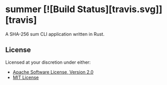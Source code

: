 # summer [![Build Status][travis.svg]][travis]

A SHA-256 sum CLI application written in Rust.

## License

Licensed at your discretion under either:

 - [Apache Software License, Version 2.0](./LICENSE-APACHE)
 - [MIT License](./LICENSE-MIT)
